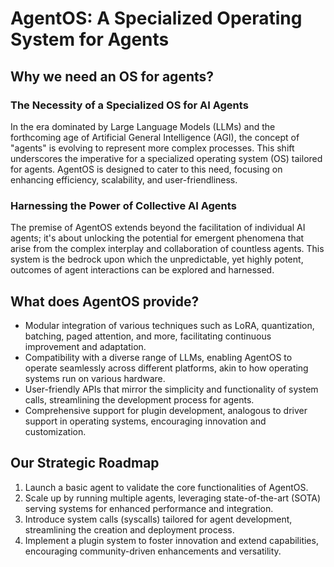 # AgentOS: A Specialized Operating System for Agents

## Why we need an OS for agents?
### The Necessity of a Specialized OS for AI Agents

In the era dominated by Large Language Models (LLMs) and the forthcoming age of Artificial General Intelligence (AGI), the concept of "agents" is evolving to represent more complex processes. This shift underscores the imperative for a specialized operating system (OS) tailored for agents. AgentOS is designed to cater to this need, focusing on enhancing efficiency, scalability, and user-friendliness.

### Harnessing the Power of Collective AI Agents
The premise of AgentOS extends beyond the facilitation of individual AI agents; it's about unlocking the potential for emergent phenomena that arise from the complex interplay and collaboration of countless agents. This system is the bedrock upon which the unpredictable, yet highly potent, outcomes of agent interactions can be explored and harnessed.

## What does AgentOS provide?

- Modular integration of various techniques such as LoRA, quantization, batching, paged attention, and more, facilitating continuous improvement and adaptation.
- Compatibility with a diverse range of LLMs, enabling AgentOS to operate seamlessly across different platforms, akin to how operating systems run on various hardware.
- User-friendly APIs that mirror the simplicity and functionality of system calls, streamlining the development process for agents.
- Comprehensive support for plugin development, analogous to driver support in operating systems, encouraging innovation and customization.

## Our Strategic Roadmap

1. Launch a basic agent to validate the core functionalities of AgentOS.
2. Scale up by running multiple agents, leveraging state-of-the-art (SOTA) serving systems for enhanced performance and integration.
3. Introduce system calls (syscalls) tailored for agent development, streamlining the creation and deployment process.
4. Implement a plugin system to foster innovation and extend capabilities, encouraging community-driven enhancements and versatility.
